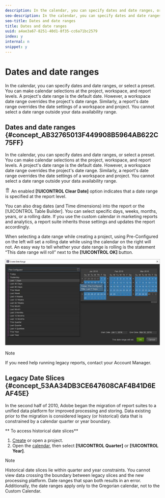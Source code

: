 ```yaml
---
description: In the calendar, you can specify dates and date ranges, or select a preset. You can make calendar selections at the project, workspace, and report levels. A project's date range is the default date. However, a workspace date range overrides the project's date range. Similarly, a report's date range overrides the date settings of a workspace and project. You cannot select a date range outside your data availability range.
seo-description: In the calendar, you can specify dates and date ranges, or select a preset. You can make calendar selections at the project, workspace, and report levels. A project's date range is the default date. However, a workspace date range overrides the project's date range. Similarly, a report's date range overrides the date settings of a workspace and project. You cannot select a date range outside your data availability range.
seo-title: Dates and date ranges
title: Dates and date ranges
uuid: a4ae3a67-8251-40d1-8f35-cc6a71bc2579
index: y
internal: n
snippet: y
---
```


# Dates and date ranges

In the calendar, you can specify dates and date ranges, or select a preset. You can make calendar selections at the project, workspace, and report levels. A project's date range is the default date. However, a workspace date range overrides the project's date range. Similarly, a report's date range overrides the date settings of a workspace and project. You cannot select a date range outside your data availability range.

## Dates and date ranges {#concept_AB32765013F449908B5964AB622C75FF}

In the calendar, you can specify dates and date ranges, or select a preset. You can make calendar selections at the project, workspace, and report levels. A project's date range is the default date. However, a workspace date range overrides the project's date range. Similarly, a report's date range overrides the date settings of a workspace and project. You cannot select a date range outside your data availability range. 

![](assets/Delete_Standard.png) An enabled **[!UICONTROL Clear Date]** option indicates that a date range is specified at the report level.

You can also drag dates (and Time dimensions) into the report or the [!UICONTROL Table Builder]. You can select specific days, weeks, months, years, or a rolling date. If you use the custom calendar in marketing reports and analytics, a report suite inherits those settings and updates the report accordingly.

When selecting a date range while creating a project, using Pre-Configured on the left will set a rolling date while using the calendar on the right will not. An easy way to tell whether your date range is rolling is the statement “This date range will roll” next to the **[!UICONTROL OK]** button.

![](assets/daterange.jpeg)

>[!NOTE]
>
>If you need help running legacy reports, contact your Account Manager.

## Legacy Date Slices {#concept_53AA34DB3CE647608CAF4B41D6EAF45E}

In the second half of 2010, Adobe began the migration of report suites to a unified data platform for improved processing and storing. Data existing prior to the migration is considered legacy (or historical) data that is constrained by a calendar quarter or year boundary.

<!-- 

c_legacy_data.xml

 -->

** To access historical date slices**

1. [Create](../ad-hoc-analysis/c-getting-started.md#task_918A4539134E4E62B00486DCB8D3D403) or open a project. 
1. Open the [calendar](../ad-hoc-analysis/c-dates.md#concept_E8A2E36E595C45C785ECB724CA37FA47), then select **[!UICONTROL Quarter]** or **[!UICONTROL Year]**.

>[!NOTE]
>
>Historical date slices lie within quarter and year constraints. You cannot view data crossing the boundary between legacy slices and the new processing platform. Date ranges that span both results in an error. Additionally, the date ranges apply only to the Gregorian calendar, not to the Custom Calendar.

